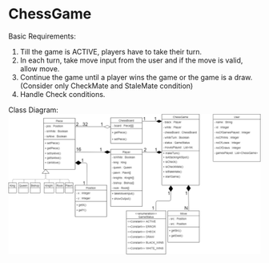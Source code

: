 # ChessGame

Basic Requirements:
1. Till the game is ACTIVE, players have to take their turn.
2. In each turn, take move input from the user and if the move is valid, allow move.
3. Continue the game until a player wins the game or the game is a draw. 
	(Consider only CheckMate and StaleMate condition)
4. Handle Check conditions.

Class Diagram:
![alt text](https://github.com/MayV/ChessGame/blob/master/Chess%20Game%20Class%20Diagram.png?raw=true)
